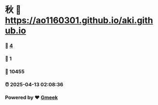 # 秋 :link: https://ao1160301.github.io/aki.github.io 
### :page_facing_up: [4](https://ao1160301.github.io/aki.github.io/tag.html) 
### :speech_balloon: 1 
### :hibiscus: 10455 
### :alarm_clock: 2025-04-13 02:08:36 
### Powered by :heart: [Gmeek](https://github.com/Meekdai/Gmeek)
